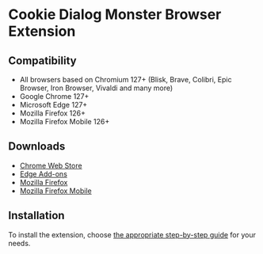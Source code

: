 # Cookie Dialog Monster Browser Extension

## Compatibility

- All browsers based on Chromium 127+ (Blisk, Brave, Colibri, Epic Browser, Iron Browser, Vivaldi and many more)
- Google Chrome 127+
- Microsoft Edge 127+
- Mozilla Firefox 126+
- Mozilla Firefox Mobile 126+

## Downloads

- [Chrome Web Store](https://chrome.google.com/webstore/detail/djcbfpkdhdkaflcigibkbpboflaplabg)
- [Edge Add-ons](https://microsoftedge.microsoft.com/addons/detail/hbogodfciblakeneadpcolhmfckmjcii)
- [Mozilla Firefox](https://www.cookie-dialog-monster.com/releases/mozilla/latest.xpi)
- [Mozilla Firefox Mobile](https://www.cookie-dialog-monster.com/releases/mozilla-mobile/latest.xpi)

## Installation

To install the extension, choose [the appropriate step-by-step guide](https://github.com/wanhose/cookie-dialog-monster/wiki/Help-or-issues%3F#guides) for your needs.
